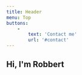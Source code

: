 ```yaml
---
title: Header
menu: Top
buttons:
    -
        text: 'Contact me'
        url: '#contact'
---
```


## Hi, I'm Robbert